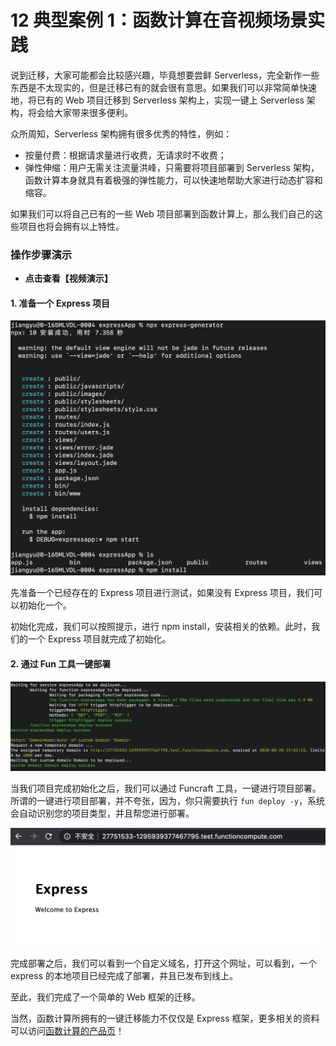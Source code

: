 # 12 典型案例 1：函数计算在音视频场景实践

说到迁移，大家可能都会比较感兴趣，毕竟想要尝鲜 Serverless，完全新作一些东西是不太现实的，但是迁移已有的就会很有意思。如果我们可以非常简单快速地，将已有的 Web 项目迁移到 Serverless 架构上，实现一键上 Serverless 架构，将会给大家带来很多便利。

众所周知，Serverless 架构拥有很多优秀的特性，例如：

- 按量付费：根据请求量进行收费，无请求时不收费；
- 弹性伸缩：用户无需关注流量洪峰，只需要将项目部署到 Serverless 架构，函数计算本身就具有着极强的弹性能力，可以快速地帮助大家进行动态扩容和缩容。

如果我们可以将自己已有的一些 Web 项目部署到函数计算上，那么我们自己的这些项目也将会拥有以上特性。

### 操作步骤演示

- **点击查看【视频演示】**

#### 1. 准备一个 Express 项目

![图片 1.jpg](assets/2020-09-21-060723.jpg)

先准备一个已经存在的 Express 项目进行测试，如果没有 Express 项目，我们可以初始化一个。

初始化完成，我们可以按照提示，进行 npm install，安装相关的依赖。此时，我们的一个 Express 项目就完成了初始化。

#### 2. 通过 Fun 工具一键部署

![图片 2.jpg](assets/2020-09-21-060724.jpg)

当我们项目完成初始化之后，我们可以通过 Funcraft 工具，一键进行项目部署。所谓的一键进行项目部署，并不夸张，因为，你只需要执行 `fun deploy -y`，系统会自动识别您的项目类型，并且帮您进行部署。

![图片 3.jpg](assets/2020-09-21-060726.jpg)

完成部署之后，我们可以看到一个自定义域名，打开这个网址，可以看到，一个 express 的本地项目已经完成了部署，并且已发布到线上。

至此，我们完成了一个简单的 Web 框架的迁移。

当然，函数计算所拥有的一键迁移能力不仅仅是 Express 框架，更多相关的资料可以访问[函数计算的产品页](https://www.aliyun.com/product/fc)！
